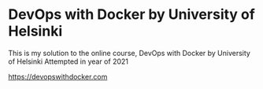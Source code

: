 # DevOps with Docker by University of Helsinki

This is my solution to the online course, DevOps with Docker by University of Helsinki
Attempted in year of 2021

https://devopswithdocker.com

